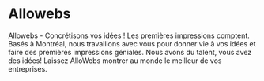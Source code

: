 # Allowebs
Allowebs - Concrétisons vos idées ! Les premières impressions comptent. Basés à Montréal, nous travaillons avec vous pour donner vie à vos idées et faire des premières impressions géniales. Nous avons du talent, vous avez des idées! Laissez AlloWebs montrer au monde le meilleur de vos entreprises.
